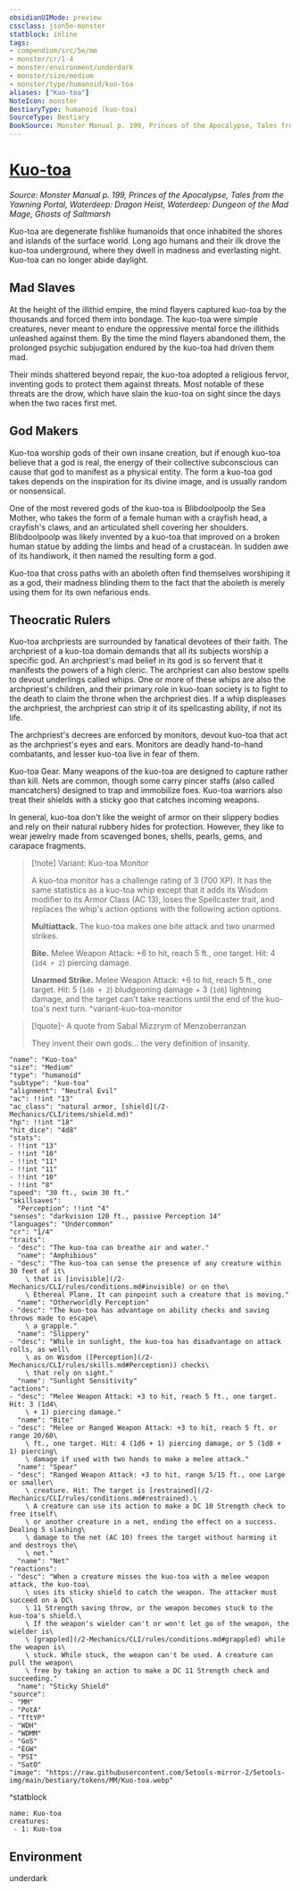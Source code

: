 ```yaml
---
obsidianUIMode: preview
cssclass: json5e-monster
statblock: inline
tags:
- compendium/src/5e/mm
- monster/cr/1-4
- monster/environment/underdark
- monster/size/medium
- monster/type/humanoid/kuo-toa
aliases: ["Kuo-toa"]
NoteIcon: monster
BestiaryType: humanoid (kuo-toa)
SourceType: Bestiary
BookSource: Monster Manual p. 199, Princes of the Apocalypse, Tales from the Yawning Portal, Waterdeep: Dragon Heist, Waterdeep: Dungeon of the Mad Mage, Ghosts of Saltmarsh
---
```

# [Kuo-toa](2-Mechanics\CLI\bestiary\humanoid/kuo-toa.md)
*Source: Monster Manual p. 199, Princes of the Apocalypse, Tales from the Yawning Portal, Waterdeep: Dragon Heist, Waterdeep: Dungeon of the Mad Mage, Ghosts of Saltmarsh*  

Kuo-toa are degenerate fishlike humanoids that once inhabited the shores and islands of the surface world. Long ago humans and their ilk drove the kuo-toa underground, where they dwell in madness and everlasting night. Kuo-toa can no longer abide daylight.

## Mad Slaves

At the height of the illithid empire, the mind flayers captured kuo-toa by the thousands and forced them into bondage. The kuo-toa were simple creatures, never meant to endure the oppressive mental force the illithids unleashed against them. By the time the mind flayers abandoned them, the prolonged psychic subjugation endured by the kuo-toa had driven them mad.

Their minds shattered beyond repair, the kuo-toa adopted a religious fervor, inventing gods to protect them against threats. Most notable of these threats are the drow, which have slain the kuo-toa on sight since the days when the two races first met.

## God Makers

Kuo-toa worship gods of their own insane creation, but if enough kuo-toa believe that a god is real, the energy of their collective subconscious can cause that god to manifest as a physical entity. The form a kuo-toa god takes depends on the inspiration for its divine image, and is usually random or nonsensical.

One of the most revered gods of the kuo-toa is Blibdoolpoolp the Sea Mother, who takes the form of a female human with a crayfish head, a crayfish's claws, and an articulated shell covering her shoulders. Blibdoolpoolp was likely invented by a kuo-toa that improved on a broken human statue by adding the limbs and head of a crustacean. In sudden awe of its handiwork, it then named the resulting form a god.

Kuo-toa that cross paths with an aboleth often find themselves worshiping it as a god, their madness blinding them to the fact that the aboleth is merely using them for its own nefarious ends.

## Theocratic Rulers

Kuo-toa archpriests are surrounded by fanatical devotees of their faith. The archpriest of a kuo-toa domain demands that all its subjects worship a specific god. An archpriest's mad belief in its god is so fervent that it manifests the powers of a high cleric. The archpriest can also bestow spells to devout underlings called whips. One or more of these whips are also the archpriest's children, and their primary role in kuo-toan society is to fight to the death to claim the throne when the archpriest dies. If a whip displeases the archpriest, the archpriest can strip it of its spellcasting ability, if not its life.

The archpriest's decrees are enforced by monitors, devout kuo-toa that act as the archpriest's eyes and ears. Monitors are deadly hand-to-hand combatants, and lesser kuo-toa live in fear of them.

Kuo-toa Gear. Many weapons of the kuo-toa are designed to capture rather than kill. Nets are common, though some carry pincer staffs (also called mancatchers) designed to trap and immobilize foes. Kuo-toa warriors also treat their shields with a sticky goo that catches incoming weapons.

In general, kuo-toa don't like the weight of armor on their slippery bodies and rely on their natural rubbery hides for protection. However, they like to wear jewelry made from scavenged bones, shells, pearls, gems, and carapace fragments.

> [!note] Variant: Kuo-toa Monitor
> 
> A kuo-toa monitor has a challenge rating of 3 (700 XP). It has the same statistics as a kuo-toa whip except that it adds its Wisdom modifier to its Armor Class (AC 13), loses the Spellcaster trait, and replaces the whip's action options with the following action options.
> 
> **Multiattack.** The kuo-toa makes one bite attack and two unarmed strikes.
> 
> **Bite.** Melee Weapon Attack: +6 to hit, reach 5 ft., one target. Hit: 4 (`1d4 + 2`) piercing damage.
> 
> **Unarmed Strike.** Melee Weapon Attack: +6 to hit, reach 5 ft., one target. Hit: 5 (`1d6 + 2`) bludgeoning damage + 3 (`1d6`) lightning damage, and the target can't take reactions until the end of the kuo-toa's next turn.
^variant-kuo-toa-monitor

> [!quote]- A quote from Sabal Mizzrym of Menzoberranzan  
> 
> They invent their own gods... the very definition of insanity.


```statblock
"name": "Kuo-toa"
"size": "Medium"
"type": "humanoid"
"subtype": "kuo-toa"
"alignment": "Neutral Evil"
"ac": !!int "13"
"ac_class": "natural armor, [shield](/2-Mechanics/CLI/items/shield.md)"
"hp": !!int "18"
"hit_dice": "4d8"
"stats":
- !!int "13"
- !!int "10"
- !!int "11"
- !!int "11"
- !!int "10"
- !!int "8"
"speed": "30 ft., swim 30 ft."
"skillsaves":
  "Perception": !!int "4"
"senses": "darkvision 120 ft., passive Perception 14"
"languages": "Undercommon"
"cr": "1/4"
"traits":
- "desc": "The kuo-toa can breathe air and water."
  "name": "Amphibious"
- "desc": "The kuo-toa can sense the presence of any creature within 30 feet of it\
    \ that is [invisible](/2-Mechanics/CLI/rules/conditions.md#invisible) or on the\
    \ Ethereal Plane. It can pinpoint such a creature that is moving."
  "name": "Otherworldly Perception"
- "desc": "The kuo-toa has advantage on ability checks and saving throws made to escape\
    \ a grapple."
  "name": "Slippery"
- "desc": "While in sunlight, the kuo-toa has disadvantage on attack rolls, as well\
    \ as on Wisdom ([Perception](/2-Mechanics/CLI/rules/skills.md#Perception)) checks\
    \ that rely on sight."
  "name": "Sunlight Sensitivity"
"actions":
- "desc": "Melee Weapon Attack: +3 to hit, reach 5 ft., one target. Hit: 3 (1d4\
    \ + 1) piercing damage."
  "name": "Bite"
- "desc": "Melee or Ranged Weapon Attack: +3 to hit, reach 5 ft. or range 20/60\
    \ ft., one target. Hit: 4 (1d6 + 1) piercing damage, or 5 (1d8 + 1) piercing\
    \ damage if used with two hands to make a melee attack."
  "name": "Spear"
- "desc": "Ranged Weapon Attack: +3 to hit, range 5/15 ft., one Large or smaller\
    \ creature. Hit: The target is [restrained](/2-Mechanics/CLI/rules/conditions.md#restrained).\
    \ A creature can use its action to make a DC 10 Strength check to free itself\
    \ or another creature in a net, ending the effect on a success. Dealing 5 slashing\
    \ damage to the net (AC 10) frees the target without harming it and destroys the\
    \ net."
  "name": "Net"
"reactions":
- "desc": "When a creature misses the kuo-toa with a melee weapon attack, the kuo-toa\
    \ uses its sticky shield to catch the weapon. The attacker must succeed on a DC\
    \ 11 Strength saving throw, or the weapon becomes stuck to the kuo-toa's shield.\
    \ If the weapon's wielder can't or won't let go of the weapon, the wielder is\
    \ [grappled](/2-Mechanics/CLI/rules/conditions.md#grappled) while the weapon is\
    \ stuck. While stuck, the weapon can't be used. A creature can pull the weapon\
    \ free by taking an action to make a DC 11 Strength check and succeeding."
  "name": "Sticky Shield"
"source":
- "MM"
- "PotA"
- "TftYP"
- "WDH"
- "WDMM"
- "GoS"
- "EGW"
- "PSI"
- "SatO"
"image": "https://raw.githubusercontent.com/5etools-mirror-2/5etools-img/main/bestiary/tokens/MM/Kuo-toa.webp"
```
^statblock

```encounter-table
name: Kuo-toa
creatures:
 - 1: Kuo-toa
```

## Environment

underdark